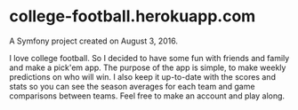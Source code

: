 college-football.herokuapp.com
===================

A Symfony project created on August 3, 2016.

I love college football. So I decided to have some fun with friends and family and make a pick'em app. The purpose of the app is simple, to make weekly predictions on who will win. I also keep it up-to-date with the scores and stats so you can see the season averages for each team and game comparisons between teams. Feel free to make an account and play along.
